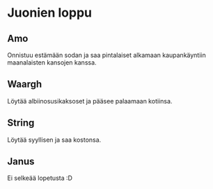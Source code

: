 # Juonien loppu

## Amo
Onnistuu estämään sodan ja saa pintalaiset alkamaan kaupankäyntiin maanalaisten kansojen kanssa.

## Waargh
Löytää albiinosusikaksoset ja pääsee palaamaan kotiinsa.

## String
Löytää syyllisen ja saa kostonsa.

## Janus
Ei selkeää lopetusta :D